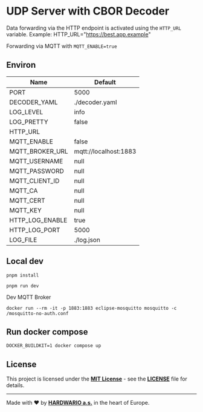 # UDP Server with CBOR Decoder

Data forwarding via the HTTP endpoint is activated using the `HTTP_URL` variable. Example: HTTP_URL="https://best.app.example"

Forwarding via MQTT with `MQTT_ENABLE=true`
## Environ

| Name | Default |
| ---  |-------- |
| PORT | 5000
| DECODER_YAML | ./decoder.yaml |
| LOG_LEVEL | info
| LOG_PRETTY | false
| HTTP_URL | |
| MQTT_ENABLE | false
| MQTT_BROKER_URL | mqtt://localhost:1883
| MQTT_USERNAME | null |
| MQTT_PASSWORD | null |
| MQTT_CLIENT_ID | null |
| MQTT_CA | null |
| MQTT_CERT | null |
| MQTT_KEY | null |
| HTTP_LOG_ENABLE | true |
| HTTP_LOG_PORT | 5000 |
| LOG_FILE | ./log.json |

## Local dev

```
pnpm install

pnpm run dev
```

Dev MQTT Broker
```
docker run --rm -it -p 1883:1883 eclipse-mosquitto mosquitto -c /mosquitto-no-auth.conf
```

## Run docker compose

```
DOCKER_BUILDKIT=1 docker compose up
```

## License

This project is licensed under the [**MIT License**](https://opensource.org/licenses/MIT) - see the [**LICENSE**](LICENSE) file for details.

---

Made with ❤️ by [**HARDWARIO a.s.**](https://www.hardwario.com) in the heart of Europe.
